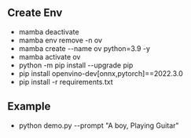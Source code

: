 ## Create Env
- mamba deactivate
- mamba env remove -n ov
- mamba create --name ov python=3.9 -y
- mamba activate ov
- python -m pip install --upgrade pip
- pip install openvino-dev[onnx,pytorch]==2022.3.0
- pip install -r requirements.txt

## Example
- python demo.py --prompt "A boy, Playing Guitar"

